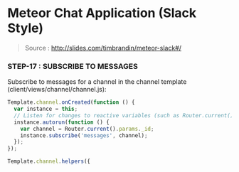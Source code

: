 # Meteor Chat Application (Slack Style)

> Source : http://slides.com/timbrandin/meteor-slack#/

### STEP-17 : SUBSCRIBE TO MESSAGES

Subscribe to messages for a channel in the channel template (client/views/channel/channel.js):
```javascript
Template.channel.onCreated(function () {
  var instance = this;
  // Listen for changes to reactive variables (such as Router.current())
  instance.autorun(function () {
    var channel = Router.current().params._id;
    instance.subscribe('messages', channel);
  });
});

Template.channel.helpers({
```
